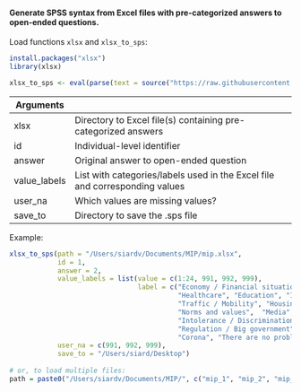 #### Generate SPSS syntax from Excel files with pre-categorized answers to open-ended questions.

Load functions `xlsx` and `xlsx_to_sps`:
```R
install.packages("xlsx")
library(xlsx)

xlsx_to_sps <- eval(parse(text = source("https://raw.githubusercontent.com/siardv/SKON/main/xlsx_to_sps.R")[1]))
```
| Arguments    	|                                                                             	|
|--------------	|-----------------------------------------------------------------------------	|
| xlsx        	| Directory to Excel file(s) containing pre-categorized answers               	|
| id          	| Individual-level identifier                                                 	|
| answer      	| Original answer to open-ended question                                      	|
| value_labels 	| List with categories/labels used in the Excel file and corresponding values 	|
| user_na     	| Which values are missing values?                                            	|
| save_to     	| Directory to save the .sps file                                             	|

Example:
```R
xlsx_to_sps(path = "/Users/siardv/Documents/MIP/mip.xlsx", 
            id = 1,
            answer = 2,
            value_labels = list(value = c(1:24, 991, 992, 999),
                                label = c("Economy / Financial situation", "Social security", "Politics", "Crime", "Defense",
                                          "Healthcare", "Education", "Income / Prince levels / Taxes", "Employment",
                                          "Traffic / Mobility", "Housing", "Environment", "Population", "Minorities", 
                                          "Norms and values",  "Media", "European integration", "Inequality / Poverty", 
                                          "Intolerance / Discrimination", "Foreign policy / International security", 
                                          "Regulation / Big government", "Polarisation / Dividedness", "Immigration", 
                                          "Corona", "There are no problems", "No other problems", "DK/NA/Cannot be coded")),
            user_na = c(991, 992, 999),
            save_to = "/Users/siard/Desktop")
               
# or, to load multiple files:
path = paste0("/Users/siardv/Documents/MIP/", c("mip_1", "mip_2", "mip_3"), ".xlsx")
```
